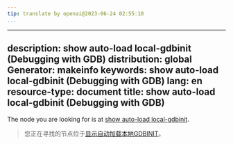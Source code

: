 ```yaml
---
tip: translate by openai@2023-06-24 02:55:10
...
```

---
description: show auto-load local-gdbinit (Debugging with GDB)
distribution: global
Generator: makeinfo
keywords: show auto-load local-gdbinit (Debugging with GDB)
lang: en
resource-type: document
title: show auto-load local-gdbinit (Debugging with GDB)
---

The node you are looking for is at [show auto-load local-gdbinit](Init-File-in-the-Current-Directory.html#show-auto_002dload-local_002dgdbinit).

> 您正在寻找的节点位于[显示自动加载本地GDBINIT](Init-File-in-the-Current-Directory.html#show-auto_002dload-local_002dgdbinit)。
